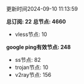 更新时间2024-09-10 11:13:59

**总订阅: 22**
**总节点: 4660**
- vless节点: 10

**google ping有效节点: 248**
- ss节点: 82
- trojan节点: 10
- v2ray节点: 156
